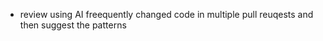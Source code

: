 - review using AI  freequently changed code in multiple pull reuqests and then suggest the patterns

